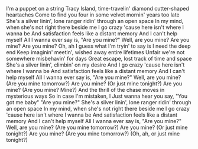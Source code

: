 I'm a puppet on a string
Tracy Island, time-travelin' diamond cutter-shaped heartaches
Come to find you four in some velvet mornin' years too late
She's a silver linin', lone ranger ridin' through an open space
In my mind, when she's not right there beside me
I go crazy 'cause here isn't where I wanna be
And satisfaction feels like a distant memory
And I can't help myself
All I wanna ever say is, "Are you mine?"
Well, are you mine?
Are you mine?
Are you mine? Oh, ah
I guess what I'm tryin' to say is I need the deep end
Keep imaginin' meetin', wished away entire lifetimes
Unfair we're not somewhere misbehavin' for days
Great escape, lost track of time and space
She's a silver linin', climbin' on my desire
And I go crazy 'cause here isn't where I wanna be
And satisfaction feels like a distant memory
And I can't help myself
All I wanna ever say is, "Are you mine?"
Well, are you mine? (Are you mine tomorrow?)
Are you mine? (Or just mine tonight?)
Are you mine? (Are you mine? Mine?)
And the thrill of the chase moves in mysterious ways
So in case I'm mistaken, I
Just wanna hear you say, "You got me baby"
"Are you mine?"
She's a silver linin', lone ranger ridin' through an open space
In my mind, when she's not right there beside me
I go crazy 'cause here isn't where I wanna be
And satisfaction feels like a distant memory
And I can't help myself
All I wanna ever say is, "Are you mine?"
Well, are you mine? (Are you mine tomorrow?)
Are you mine? (Or just mine tonight?)
Are you mine? (Are you mine tomorrow?)
(Oh, ah, or just mine tonight?)
